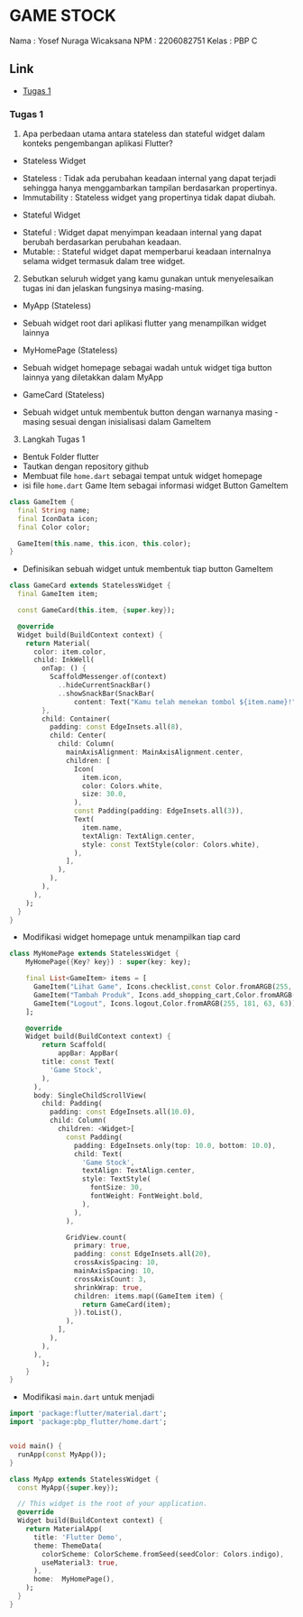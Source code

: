 # GAME STOCK

Nama    : Yosef Nuraga Wicaksana
NPM     : 2206082751
Kelas   : PBP C

## Link
* [Tugas 1](#tugas-1)

### Tugas 1
1. Apa perbedaan utama antara stateless dan stateful widget dalam konteks pengembangan aplikasi Flutter?
* Stateless Widget
- Stateless     : Tidak ada perubahan keadaan internal yang dapat terjadi sehingga hanya menggambarkan tampilan berdasarkan propertinya.
- Immutability  : Stateless widget yang propertinya tidak dapat diubah.

* Stateful Widget
- Stateful  : Widget dapat menyimpan keadaan internal yang dapat berubah berdasarkan perubahan keadaan.
- Mutable:  : Stateful widget dapat memperbarui keadaan internalnya selama widget termasuk dalam tree widget.
2. Sebutkan seluruh widget yang kamu gunakan untuk menyelesaikan tugas ini dan jelaskan fungsinya masing-masing.
* MyApp (Stateless)
- Sebuah widget root dari aplikasi flutter yang menampilkan widget lainnya

* MyHomePage (Stateless)
- Sebuah widget homepage sebagai wadah untuk widget tiga button lainnya yang diletakkan dalam MyApp

* GameCard (Stateless)
- Sebuah widget untuk membentuk button dengan warnanya masing - masing sesuai dengan inisialisasi dalam GameItem

3. Langkah Tugas 1
- Bentuk Folder flutter
- Tautkan dengan repository github
- Membuat file `home.dart` sebagai tempat untuk widget homepage
- isi file `home.dart` Game Item sebagai informasi widget Button GameItem
```dart
class GameItem {
  final String name;
  final IconData icon;
  final Color color;

  GameItem(this.name, this.icon, this.color);
}
```
- Definisikan sebuah widget untuk membentuk tiap button GameItem
```dart
class GameCard extends StatelessWidget {
  final GameItem item;

  const GameCard(this.item, {super.key}); 

  @override
  Widget build(BuildContext context) {
    return Material(
      color: item.color,
      child: InkWell(
        onTap: () {
          ScaffoldMessenger.of(context)
            ..hideCurrentSnackBar()
            ..showSnackBar(SnackBar(
                content: Text("Kamu telah menekan tombol ${item.name}!")));
        },
        child: Container(
          padding: const EdgeInsets.all(8),
          child: Center(
            child: Column(
              mainAxisAlignment: MainAxisAlignment.center,
              children: [
                Icon(
                  item.icon,
                  color: Colors.white,
                  size: 30.0,
                ),
                const Padding(padding: EdgeInsets.all(3)),
                Text(
                  item.name,
                  textAlign: TextAlign.center,
                  style: const TextStyle(color: Colors.white),
                ),
              ],
            ),
          ),
        ),
      ),
    );
  }
}
```
- Modifikasi widget homepage untuk menampilkan tiap card
```dart
class MyHomePage extends StatelessWidget {
    MyHomePage({Key? key}) : super(key: key);

    final List<GameItem> items = [
      GameItem("Lihat Game", Icons.checklist,const Color.fromARGB(255, 91, 181, 63)),
      GameItem("Tambah Produk", Icons.add_shopping_cart,Color.fromARGB(255, 63, 102, 181)),
      GameItem("Logout", Icons.logout,Color.fromARGB(255, 181, 63, 63)),
    ];

    @override
    Widget build(BuildContext context) {
        return Scaffold(
            appBar: AppBar(
        title: const Text(
          'Game Stock',
        ),
      ),
      body: SingleChildScrollView(
        child: Padding(
          padding: const EdgeInsets.all(10.0), 
          child: Column(
            children: <Widget>[
              const Padding(
                padding: EdgeInsets.only(top: 10.0, bottom: 10.0),
                child: Text(
                  'Game Stock', 
                  textAlign: TextAlign.center,
                  style: TextStyle(
                    fontSize: 30,
                    fontWeight: FontWeight.bold,
                  ),
                ),
              ),

              GridView.count(
                primary: true,
                padding: const EdgeInsets.all(20),
                crossAxisSpacing: 10,
                mainAxisSpacing: 10,
                crossAxisCount: 3,
                shrinkWrap: true,
                children: items.map((GameItem item) {
                  return GameCard(item);
                }).toList(),
              ),
            ],
          ),
        ),
      ),
        );
    }
}
```
- Modifikasi `main.dart` untuk menjadi
```dart
import 'package:flutter/material.dart';
import 'package:pbp_flutter/home.dart';


void main() {
  runApp(const MyApp());
}

class MyApp extends StatelessWidget {
  const MyApp({super.key});

  // This widget is the root of your application.
  @override
  Widget build(BuildContext context) {
    return MaterialApp(
      title: 'Flutter Demo',
      theme: ThemeData(
        colorScheme: ColorScheme.fromSeed(seedColor: Colors.indigo),
        useMaterial3: true,
      ),
      home:  MyHomePage(),
    );
  }
}
```